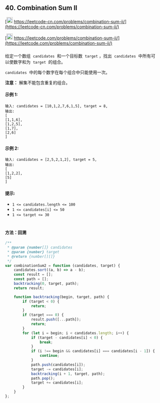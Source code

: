 ## 40. Combination Sum II

[<img src="https://static.leetcode-cn.com/cn-mono-assets/production/assets/logo-dark-cn.c42314a8.svg" height="20" /> https://leetcode-cn.com/problems/combination-sum-ii/](https://leetcode-cn.com/problems/combination-sum-ii/)

[<img src="https://assets.leetcode.com/static_assets/public/webpack_bundles/images/logo-dark.e99485d9b.svg" height="20"/> https://leetcode.com/problems/combination-sum-ii/](https://leetcode.com/problems/combination-sum-ii/)

###

给定一个数组  `candidates`  和一个目标数  `target` ，找出  `candidates`  中所有可以使数字和为  `target`  的组合。

`candidates`  中的每个数字在每个组合中只能使用一次。

**注意：** 解集不能包含重复的组合。

#### 示例 1:

```
输入: candidates = [10,1,2,7,6,1,5], target = 8,
输出:
[
[1,1,6],
[1,2,5],
[1,7],
[2,6]
]
```

#### 示例 2:

```
输入: candidates = [2,5,2,1,2], target = 5,
输出:
[
[1,2,2],
[5]
]
```

#### 提示:

-   `1 <= candidates.length <= 100`
-   `1 <= candidates[i] <= 50`
-   `1 <= target <= 30`

#

#### 方法：回溯

```js
/**
 * @param {number[]} candidates
 * @param {number} target
 * @return {number[][]}
 */
var combinationSum2 = function (candidates, target) {
    candidates.sort((a, b) => a - b);
    const result = [];
    const path = [];
    backtracking(0, target, path);
    return result;

    function backtracking(begin, target, path) {
        if (target < 0) {
            return;
        }
        if (target === 0) {
            result.push([...path]);
            return;
        }
        for (let i = begin; i < candidates.length; i++) {
            if (target - candidates[i] < 0) {
                break;
            }
            if (i !== begin && candidates[i] === candidates[i - 1]) {
                continue;
            }
            path.push(candidates[i]);
            target -= candidates[i];
            backtracking(i + 1, target, path);
            path.pop();
            target += candidates[i];
        }
    }
};
```
